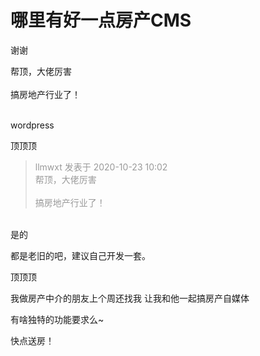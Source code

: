 # 哪里有好一点房产CMS


谢谢

帮顶，大佬厉害<br />
<br />
搞房地产行业了！<br />
<br />
<img src="static/image/smiley/default/lol.gif" smilieid="12" border="0" alt="" /><img src="static/image/smiley/default/lol.gif" smilieid="12" border="0" alt="" /><img src="static/image/smiley/default/lol.gif" smilieid="12" border="0" alt="" />

wordpress 

顶顶顶

<div class="quote"><blockquote><font color="#999999">llmwxt 发表于 2020-10-23 10:02</font><br />
<font color="#999999">帮顶，大佬厉害<br />
<br />
搞房地产行业了！</font></blockquote></div><br />
是的

都是老旧的吧，建议自己开发一套。

顶顶顶

我做房产中介的朋友上个周还找我 让我和他一起搞房产自媒体<img src="static/image/smiley/default/lol.gif" smilieid="12" border="0" alt="" />

有啥独特的功能要求么~

快点送房！

